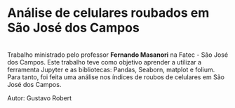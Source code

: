 <h1>Análise de celulares roubados em São José dos Campos</h1>
<br>
Trabalho ministrado pelo professor <b>Fernando Masanori</b> na Fatec - São José dos Campos.
Este trabalho teve como objetivo aprender a utilizar a ferramenta Jupyter e as bibliotecas: Pandas, Seaborn, matplot e folium.
Para tanto, foi feita uma análise nos índices de roubos de celulares em São José dos Campos. 

Autor: Gustavo Robert
